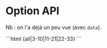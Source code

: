 # Option API

Nb : on l'a déjà un peu vue (avec `data`).

<div class="max-h-[80%] overflow-auto">
```html {all|3-10|11-21|22-33}
<script lang="ts">
export default defineComponent({
  // interface du composant
  props: {
    book: {
      type: Object as PropType<Book>,
      required: true
    },
  },
  emits : ['update:book'],
  // local state
  data() {
    return {
      msg: 'Hello Vue'
    }
  },
  computed: {
    reversedMsg() {
      return this.msg.split('').reverse().join('')
    }
  },
  // events
  mounted() {
    console.log("component mounted")
  },
  watch: {
    book: {
      handler(newValue, oldValue) {
        console.log("book changed", newValue, oldValue)
      },
      deep: true
    }
  },
})

</script>
```
</div>